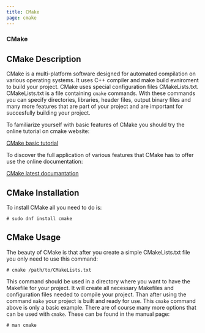 ```yaml
---
title: CMake
page: cmake
---
```


### CMake

## CMake Description

CMake is a multi-platform software designed for automated compilation on various operating systems. 
It uses C++ compiler and make build evniroment to build your project. 
CMake uses special configuration files CMakeLists.txt. CMakeLists.txt is a file containing `cmake` commands. 
With these commands you can specify directories, libraries, header files, output binary files and many more 
features that are part of your project and are important for succesfully building your project. 

To familiarize yourself with basic features of CMake you should try the online tutorial on cmake website:

[CMake basic tutorial](http://www.cmake.org/cmake-tutorial/)

To discover the full application of various features that CMake has to offer use the online documentation:

[CMake latest documantation](http://www.cmake.org/cmake/help/v3.3/)


## CMake Installation

To install CMake all you need to do is:

```
# sudo dnf install cmake
```

## CMake Usage

The beauty of CMake is that after you create a simple CMakeLists.txt file you only need to use this command:

```
# cmake /path/to/CMakeLists.txt
```

This command should be used in a directory where you want to have the Makefile for your project. 
It will create all necessary Makefiles and configuration files needed to compile your project. 
Than after using the command `make` your project is built and ready for use.
This `cmake` command above is only a basic example. There are of course many more options that can be used with `cmake`. 
These can be found in the manual page:

```
# man cmake
```